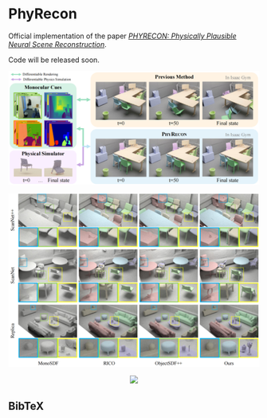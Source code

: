# PhyRecon

Official implementation of the paper *[PHYRECON: Physically Plausible Neural Scene Reconstruction]()*.

Code will be released soon.

<p align="center">
    <img src="doc/teaser.png">
</p>

<p align="center">
    <img src="doc/scene_recon.png">
</p>

<p align="center">
    <img src="doc/scene_physics.gif">
</p>

## BibTeX

```bibtex

```
